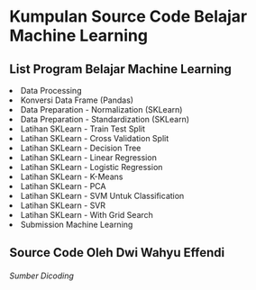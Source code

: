 <h1>Kumpulan Source Code Belajar Machine Learning</h1>

<h2>List Program Belajar Machine Learning</h2>
<p>
  <li>Data Processing</li>
  <li>Konversi Data Frame (Pandas)</li>
  <li>Data Preparation - Normalization (SKLearn)</li>
  <li>Data Preparation - Standardization (SKLearn)</li>
  <li>Latihan SKLearn - Train Test Split</li>
  <li>Latihan SKLearn - Cross Validation Split</li>
  <li>Latihan SKLearn - Decision Tree</li>
  <li>Latihan SKLearn - Linear Regression</li>
  <li>Latihan SKLearn - Logistic Regression</li>
  <li>Latihan SKLearn - K-Means</li>
  <li>Latihan SKLearn - PCA</li>
  <li>Latihan SKLearn - SVM Untuk Classification</li>
  <li>Latihan SKLearn - SVR</li>
  <li>Latihan SKLearn - With Grid Search</li>
  <li>Submission Machine Learning</li>
</p>

<h2>Source Code Oleh Dwi Wahyu Effendi</h2>
<h6>Sumber Dicoding</h6>

